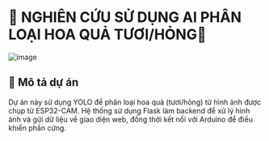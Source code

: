 # 📌 NGHIÊN CỨU SỬ DỤNG AI PHÂN LOẠI HOA QUẢ TƯƠI/HỎNG🍊

![image](https://github.com/user-attachments/assets/fe70c04f-f19a-425c-aac5-f7acbdafd216)

## 🚀 Mô tả dự án
Dự án này sử dụng YOLO để phân loại hoa quả (tươi/hỏng) từ hình ảnh được chụp từ ESP32-CAM. Hệ thống sử dụng Flask làm backend để xử lý hình ảnh và gửi dữ liệu về giao diện web, đồng thời kết nối với Arduino để điều khiển phần cứng.

